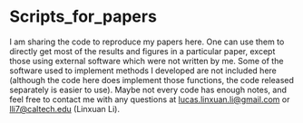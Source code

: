 # Scripts_for_papers
I am sharing the code to reproduce my papers here. One can use them to directly get most of the results and figures in a particular paper, except those using external software which were not written by me. Some of the software used to implement methods I developed are not included here (although the code here does implement those functions, the code released separately is easier to use). Maybe not every code has enough notes, and feel free to contact me with any questions at lucas.linxuan.li@gmail.com or lli7@caltech.edu (Linxuan Li).

